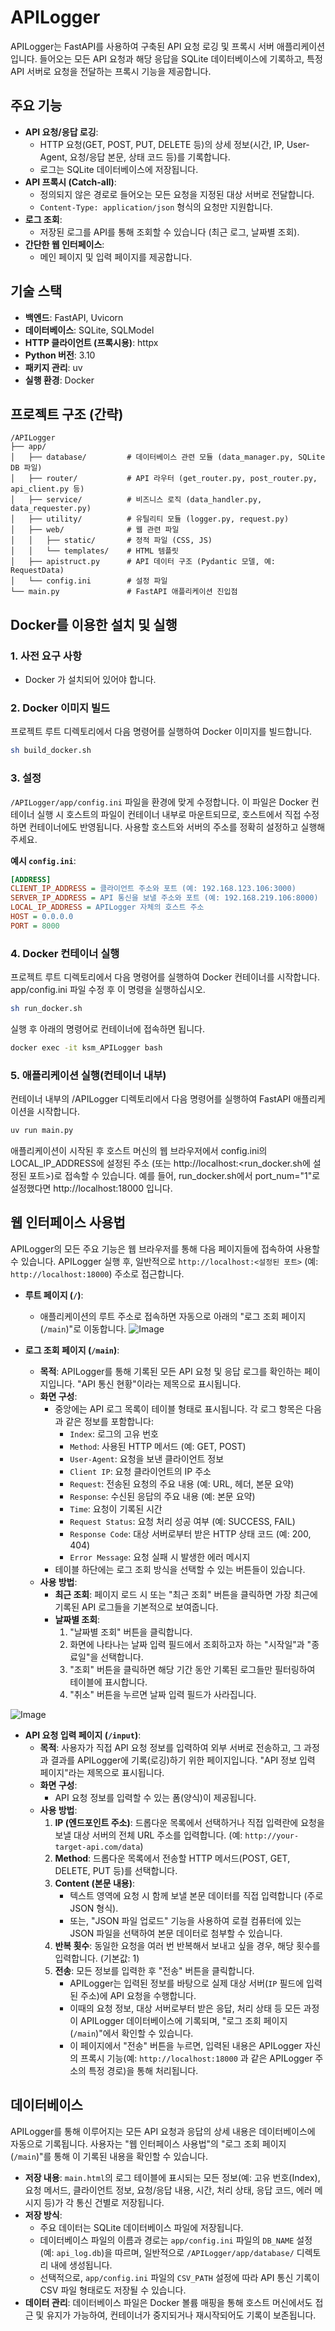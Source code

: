 # APILogger

APILogger는 FastAPI를 사용하여 구축된 API 요청 로깅 및 프록시 서버 애플리케이션입니다. 들어오는 모든 API 요청과 해당 응답을 SQLite 데이터베이스에 기록하고, 특정 API 서버로 요청을 전달하는 프록시 기능을 제공합니다.

## 주요 기능

*   **API 요청/응답 로깅**:
    *   HTTP 요청(GET, POST, PUT, DELETE 등)의 상세 정보(시간, IP, User-Agent, 요청/응답 본문, 상태 코드 등)를 기록합니다.
    *   로그는 SQLite 데이터베이스에 저장됩니다.
*   **API 프록시 (Catch-all)**:
    *   정의되지 않은 경로로 들어오는 모든 요청을 지정된 대상 서버로 전달합니다.
    *   `Content-Type: application/json` 형식의 요청만 지원합니다.
*   **로그 조회**:
    *   저장된 로그를 API를 통해 조회할 수 있습니다 (최근 로그, 날짜별 조회).
*   **간단한 웹 인터페이스**:
    *   메인 페이지 및 입력 페이지를 제공합니다.

## 기술 스택

* **백엔드**: FastAPI, Uvicorn
* **데이터베이스**: SQLite, SQLModel
* **HTTP 클라이언트 (프록시용)**: httpx
* **Python 버전**: 3.10
* **패키지 관리**: uv
* **실행 환경**: Docker

## 프로젝트 구조 (간략)

```
/APILogger
├── app/
│   ├── database/         # 데이터베이스 관련 모듈 (data_manager.py, SQLite DB 파일)
│   ├── router/           # API 라우터 (get_router.py, post_router.py, api_client.py 등)
│   ├── service/          # 비즈니스 로직 (data_handler.py, data_requester.py)
│   ├── utility/          # 유틸리티 모듈 (logger.py, request.py)
│   ├── web/              # 웹 관련 파일
│   │   ├── static/       # 정적 파일 (CSS, JS)
│   │   └── templates/    # HTML 템플릿
│   ├── apistruct.py      # API 데이터 구조 (Pydantic 모델, 예: RequestData)
│   └── config.ini        # 설정 파일
└── main.py               # FastAPI 애플리케이션 진입점
```

## Docker를 이용한 설치 및 실행

### 1. 사전 요구 사항

* Docker 가 설치되어 있어야 합니다.

### 2. Docker 이미지 빌드

프로젝트 루트 디렉토리에서 다음 명령어를 실행하여 Docker 이미지를 빌드합니다.
```bash
sh build_docker.sh
```

### 3. 설정

`/APILogger/app/config.ini` 파일을 환경에 맞게 수정합니다. 이 파일은 Docker 컨테이너 실행 시 호스트의 파일이 컨테이너 내부로 마운트되므로, 호스트에서 직접 수정하면 컨테이너에도 반영됩니다. 사용할 호스트와 서버의 주소를 정확히 설정하고 실행해 주세요.

**예시 `config.ini`**:

```ini
[ADDRESS]
CLIENT_IP_ADDRESS = 클라이언트 주소와 포트 (예: 192.168.123.106:3000)
SERVER_IP_ADDRESS = API 통신을 보낼 주소와 포트 (예: 192.168.219.106:8000)
LOCAL_IP_ADDRESS = APILogger 자체의 호스트 주소 
HOST = 0.0.0.0 
PORT = 8000 
```


### 4. Docker 컨테이너 실행

프로젝트 루트 디렉토리에서 다음 명령어를 실행하여 Docker 컨테이너를 시작합니다. app/config.ini 파일 수정 후 이 명령을 실행하십시오.

```bash
sh run_docker.sh
```

실행 후 아래의 명령어로 컨테이너에 접속하면 됩니다.

```bash
docker exec -it ksm_APILogger bash
```

### 5. 애플리케이션 실행(컨테이너 내부)
컨테이너 내부의 /APILogger 디렉토리에서 다음 명령어를 실행하여 FastAPI 애플리케이션을 시작합니다.

```bash
uv run main.py
```

애플리케이션이 시작된 후 호스트 머신의 웹 브라우저에서 config.ini의 LOCAL_IP_ADDRESS에 설정된 주소 (또는 http://localhost:<run_docker.sh에 설정된 포트>)로 접속할 수 있습니다. 예를 들어, run_docker.sh에서 port_num="1"로 설정했다면 http://localhost:18000 입니다.

## 웹 인터페이스 사용법

APILogger의 모든 주요 기능은 웹 브라우저를 통해 다음 페이지들에 접속하여 사용할 수 있습니다. APILogger 실행 후, 일반적으로 `http://localhost:<설정된 포트>` (예: `http://localhost:18000`) 주소로 접근합니다.

* **루트 페이지 (`/`)**:
    * 애플리케이션의 루트 주소로 접속하면 자동으로 아래의 "로그 조회 페이지 (`/main`)"로 이동합니다.
![Image](https://github.com/user-attachments/assets/c92f93bc-ecb0-4789-b121-6431bac08ede)

* **로그 조회 페이지 (`/main`)**:
    * **목적**: APILogger를 통해 기록된 모든 API 요청 및 응답 로그를 확인하는 페이지입니다. "API 통신 현황"이라는 제목으로 표시됩니다.
    * **화면 구성**:
        * 중앙에는 API 로그 목록이 테이블 형태로 표시됩니다. 각 로그 항목은 다음과 같은 정보를 포함합니다:
            * `Index`: 로그의 고유 번호
            * `Method`: 사용된 HTTP 메서드 (예: GET, POST)
            * `User-Agent`: 요청을 보낸 클라이언트 정보
            * `Client IP`: 요청 클라이언트의 IP 주소
            * `Request`: 전송된 요청의 주요 내용 (예: URL, 헤더, 본문 요약)
            * `Response`: 수신된 응답의 주요 내용 (예: 본문 요약)
            * `Time`: 요청이 기록된 시간
            * `Request Status`: 요청 처리 성공 여부 (예: SUCCESS, FAIL)
            * `Response Code`: 대상 서버로부터 받은 HTTP 상태 코드 (예: 200, 404)
            * `Error Message`: 요청 실패 시 발생한 에러 메시지
        * 테이블 하단에는 로그 조회 방식을 선택할 수 있는 버튼들이 있습니다.
    * **사용 방법**:
        * **최근 조회**: 페이지 로드 시 또는 "최근 조회" 버튼을 클릭하면 가장 최근에 기록된 API 로그들을 기본적으로 보여줍니다.
        * **날짜별 조회**:
            1.  "날짜별 조회" 버튼을 클릭합니다.
            2.  화면에 나타나는 날짜 입력 필드에서 조회하고자 하는 "시작일"과 "종료일"을 선택합니다.
            3.  "조회" 버튼을 클릭하면 해당 기간 동안 기록된 로그들만 필터링하여 테이블에 표시합니다.
            4.  "취소" 버튼을 누르면 날짜 입력 필드가 사라집니다.

![Image](https://github.com/user-attachments/assets/17812af1-1579-4ff2-af07-eb430e2817bd)
* **API 요청 입력 페이지 (`/input`)**:
    * **목적**: 사용자가 직접 API 요청 정보를 입력하여 외부 서버로 전송하고, 그 과정과 결과를 APILogger에 기록(로깅)하기 위한 페이지입니다. "API 정보 입력 페이지"라는 제목으로 표시됩니다.
    * **화면 구성**:
        * API 요청 정보를 입력할 수 있는 폼(양식)이 제공됩니다.
    * **사용 방법**:
        1.  **IP (엔드포인트 주소)**: 드롭다운 목록에서 선택하거나 직접 입력란에 요청을 보낼 대상 서버의 전체 URL 주소를 입력합니다. (예: `http://your-target-api.com/data`)
        2.  **Method**: 드롭다운 목록에서 전송할 HTTP 메서드(POST, GET, DELETE, PUT 등)를 선택합니다.
        3.  **Content (본문 내용)**:
            * 텍스트 영역에 요청 시 함께 보낼 본문 데이터를 직접 입력합니다 (주로 JSON 형식).
            * 또는, "JSON 파일 업로드" 기능을 사용하여 로컬 컴퓨터에 있는 JSON 파일을 선택하여 본문 데이터로 첨부할 수 있습니다.
        4.  **반복 횟수**: 동일한 요청을 여러 번 반복해서 보내고 싶을 경우, 해당 횟수를 입력합니다. (기본값: 1)
        5.  **전송**: 모든 정보를 입력한 후 "전송" 버튼을 클릭합니다.
            * APILogger는 입력된 정보를 바탕으로 실제 대상 서버(`IP` 필드에 입력된 주소)에 API 요청을 수행합니다.
            * 이때의 요청 정보, 대상 서버로부터 받은 응답, 처리 상태 등 모든 과정이 APILogger 데이터베이스에 기록되며, "로그 조회 페이지 (`/main`)"에서 확인할 수 있습니다.
            * 이 페이지에서 "전송" 버튼을 누르면, 입력된 내용은 APILogger 자신의 프록시 기능(예: `http://localhost:18000` 과 같은 APILogger 주소의 특정 경로)을 통해 처리됩니다.

## 데이터베이스

APILogger를 통해 이루어지는 모든 API 요청과 응답의 상세 내용은 데이터베이스에 자동으로 기록됩니다. 사용자는 "웹 인터페이스 사용법"의 "로그 조회 페이지 (`/main`)"를 통해 이 기록된 내용을 확인할 수 있습니다.

* **저장 내용**: `main.html`의 로그 테이블에 표시되는 모든 정보(예: 고유 번호(Index), 요청 메서드, 클라이언트 정보, 요청/응답 내용, 시간, 처리 상태, 응답 코드, 에러 메시지 등)가 각 통신 건별로 저장됩니다.
* **저장 방식**:
    * 주요 데이터는 SQLite 데이터베이스 파일에 저장됩니다.
    * 데이터베이스 파일의 이름과 경로는 `app/config.ini` 파일의 `DB_NAME` 설정 (예: `api_log.db`)을 따르며, 일반적으로 `/APILogger/app/database/` 디렉토리 내에 생성됩니다.
    * 선택적으로, `app/config.ini` 파일의 `CSV_PATH` 설정에 따라 API 통신 기록이 CSV 파일 형태로도 저장될 수 있습니다.
* **데이터 관리**: 데이터베이스 파일은 Docker 볼륨 매핑을 통해 호스트 머신에서도 접근 및 유지가 가능하여, 컨테이너가 중지되거나 재시작되어도 기록이 보존됩니다.
